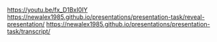 https://youtu.be/fx_D1BxI0IY
https://newalex1985.github.io/presentations/presentation-task/reveal-presentation/
https://newalex1985.github.io/presentations/presentation-task/transcript/
